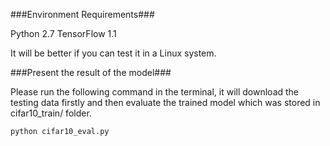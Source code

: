 ###Environment Requirements###

Python 2.7
TensorFlow 1.1

It will be better if you can test it in a Linux system.

###Present the result of the model###

Please run the following command in the terminal, it will download the testing data firstly and then evaluate the trained model which was stored in cifar10_train/ folder.

	python cifar10_eval.py
